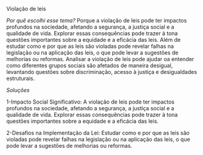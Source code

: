 Violação de leis
 
*Por quê escolhi esse tema?*
 Porque a violação de leis pode ter impactos profundos na sociedade, afetando a segurança, a justiça social e a qualidade de vida. Explorar essas consequências pode trazer à tona questões importantes sobre a equidade e a eficácia das leis. Além de estudar como e por que as leis são violadas pode revelar falhas na legislação ou na aplicação das leis, o que pode levar a sugestões de melhorias ou reformas. Analisar a violação de leis pode ajudar oa entender como diferentes grupos sociais são afetados de maneira desigual, levantando questões sobre discriminação, acesso à justiça e desigualdades estruturais.

*Soluções*

 1-Impacto Social Significativo: A violação de leis pode ter impactos profundos na sociedade, afetando a segurança, a justiça social e a qualidade de vida. Explorar essas consequências pode trazer à tona questões importantes sobre a equidade e a eficácia das leis.

 2-Desafios na Implementação da Lei: Estudar como e por que as leis são violadas pode revelar falhas na legislação ou na aplicação das leis, o que pode levar a sugestões de melhorias ou reformas.
